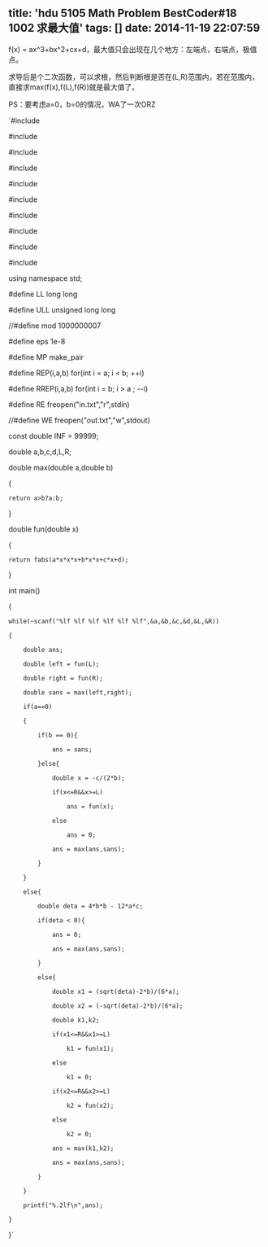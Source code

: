 title: 'hdu 5105 Math Problem BestCoder#18 1002 求最大值'
tags: []
date: 2014-11-19 22:07:59
---

<span style="white-space:pre"></span>f(x) = ax^3+bx^2+cx+d，最大&#20540;只会出现在几个地方：左端点，右端点，极&#20540;点。

<span style="white-space:pre"></span>求导后是个二次函数，可以求根，然后判断根是否在(L,R)范围内，若在范围内，直接求max(f(x),f(L),f(R))就是最大&#20540;了。

<span style="white-space:pre"></span>PS：要考虑a=0，b=0的情况，WA了一次ORZ

<!--more-->

<span style="white-space:pre"></span>`#include <iostream>

#include <cstdio>

#include <cstring>

#include <string>

#include <algorithm>

#include <cmath>

#include <vector>

#include <map>

#include <queue>

#include <ctime>

using namespace std;

#define LL long long

#define ULL unsigned long long

//#define mod 1000000007

#define eps 1e-8

#define MP make_pair

#define REP(i,a,b) for(int i = a; i < b; ++i)

#define RREP(i,a,b) for(int i = b; i > a ; --i)

#define RE freopen("in.txt","r",stdin)

//#define WE freopen("out.txt","w",stdout) 

const double INF = 99999;

double a,b,c,d,L,R;

double max(double a,double b)

{

	return a>b?a:b;

}

double fun(double x)

{

	return fabs(a*x*x*x+b*x*x+c*x+d);

}

int main()

{

	while(~scanf("%lf %lf %lf %lf %lf %lf",&a,&b,&c,&d,&L,&R))

	{

		double ans;

		double left = fun(L);

		double right = fun(R);

		double sans = max(left,right);

		if(a==0)

		{

			if(b == 0){

				ans = sans;

			}else{

				double x = -c/(2*b);

				if(x<=R&&x>=L)

					ans = fun(x);

				else 

					ans = 0;

				ans = max(ans,sans);				

			}

		}

		else{

			double deta = 4*b*b - 12*a*c;

			if(deta < 0){

				ans = 0;

				ans = max(ans,sans);

			}

			else{

				double x1 = (sqrt(deta)-2*b)/(6*a);

				double x2 = (-sqrt(deta)-2*b)/(6*a);

				double k1,k2;

				if(x1<=R&&x1>=L)

					k1 = fun(x1);

				else

					k1 = 0;

				if(x2<=R&&x2>=L)

					k2 = fun(x2);

				else

					k2 = 0;	

				ans = max(k1,k2);

				ans = max(ans,sans);

			}					

		}

		printf("%.2lf\n",ans);

	}

}`